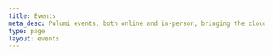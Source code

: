 ```yaml
---
title: Events
meta_desc: Pulumi events, both online and in-person, bringing the cloud computing community together to connect, collaborate, and learn new techniques and best practices.
type: page
layout: events
---
```


